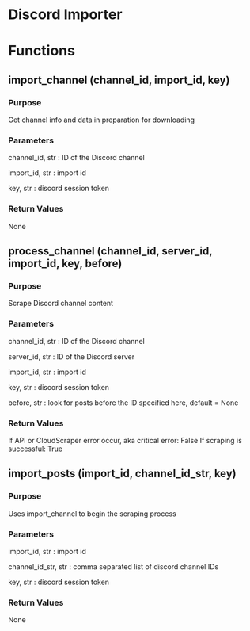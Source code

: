 
# Discord Importer

# Functions

## import_channel (channel_id, import_id, key)

### Purpose

Get channel info and data in preparation for downloading

### Parameters

channel_id, str : ID of the Discord channel

import_id, str : import id

key, str : discord session token


### Return Values
None


## process_channel (channel_id, server_id, import_id, key, before)

### Purpose

Scrape Discord channel content

### Parameters

channel_id, str : ID of the Discord channel

server_id, str : ID of the Discord server

import_id, str : import id

key, str : discord session token

before, str : look for posts before the ID specified here, default = None


### Return Values
If API or CloudScraper error occur, aka critical error:
        False
If scraping is successful:
        True


## import_posts (import_id, channel_id_str, key)

### Purpose

Uses import_channel to begin the scraping process

### Parameters

import_id, str : import id

channel_id_str, str : comma separated list of discord channel IDs

key, str : discord session token

### Return Values
None
